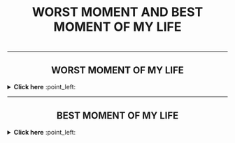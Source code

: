 <h1 align="center">  WORST MOMENT AND BEST MOMENT OF MY LIFE <h1>
 
  ------- 
   
  
  <h2 align="center"> WORST MOMENT OF MY LIFE </h2>
   <details close="close"> 
    <summary><b> Click here</b> :point_left:</summary>

<p align="left" ><img src="https://github.com/RANINISHA/RANINISHA/blob/main/missudad.jpeg">  </p> 

<p align="center"> 
When i lost my father in an road accident that was the worst moment of my life, I had completely lost my consciousness, I lost interest in study, and career
,I lived like a dead corpse for many months.  </p >
  
<p align="right" ><img src="https://github.com/RANINISHA/RANINISHA/blob/main/dadslove.png">  </p>

 </details>
  
  -------

<h2 align="center"> BEST  MOMENT OF MY LIFE </h2>
   <details close="close"> 
    <summary><b> Click here</b> :point_left:</summary>


<p align="center"> The best moment of my life was  when i  started earning and became self dependent,i  could fulfill my  basic needs  ,as i grew i started supporting  my family financially , which inspire me to improve my skills and to grow financially .  </p >
  .
</details>
